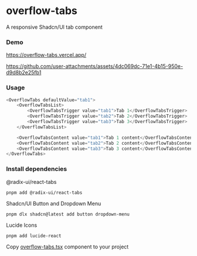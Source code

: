 # overflow-tabs
A responsive Shadcn/UI tab component


### Demo
https://overflow-tabs.vercel.app/

https://github.com/user-attachments/assets/4dc069dc-71e1-4b15-950e-d9d8b2e25fb1


### Usage

```js
<OverflowTabs defaultValue="tab1">
    <OverflowTabsList>
        <OverflowTabsTrigger value="tab1">Tab 1</OverflowTabsTrigger>
        <OverflowTabsTrigger value="tab2">Tab 2</OverflowTabsTrigger>
        <OverflowTabsTrigger value="tab3">Tab 3</OverflowTabsTrigger>
    </OverflowTabsList>

    <OverflowTabsContent value="tab1">Tab 1 content</OverflowTabsContent>
    <OverflowTabsContent value="tab2">Tab 2 content</OverflowTabsContent>
    <OverflowTabsContent value="tab3">Tab 3 content</OverflowTabsContent>
</OverflowTabs>
```


### Install dependencies

@radix-ui/react-tabs

```
pnpm add @radix-ui/react-tabs
```

Shadcn/UI Button and Dropdown Menu

```
pnpm dlx shadcn@latest add button dropdown-menu
```

Lucide Icons

```
pnpm add lucide-react
```

Copy [overflow-tabs.tsx](https://github.com/diegofrr/overflow-tabs/blob/main/components/ui/overflow-tabs.tsx) component to your project
